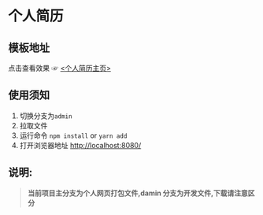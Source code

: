 # 个人简历

## 模板地址

点击查看效果 ☞ [<个人简历主页>](https://913563848.github.io/#/)

## 使用须知

1. 切换分支为`admin`
2. 拉取文件
3. 运行命令 `npm install` or `yarn add`
4. 打开浏览器地址 [http://localhost:8080/](http://localhost:8080/)

## **说明**:

> **当前项目主分支为个人网页打包文件,damin 分支为开发文件,下载请注意区分**
